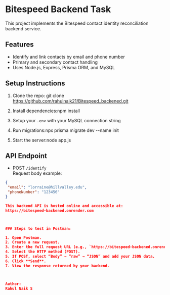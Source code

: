 # Bitespeed Backend Task

This project implements the Bitespeed contact identity reconciliation backend service.

## Features
- Identify and link contacts by email and phone number
- Primary and secondary contact handling
- Uses Node.js, Express, Prisma ORM, and MySQL

## Setup Instructions

1. Clone the repo: git clone https://github.com/rahulnaik21/Bitespeed_backened.git


2. Install dependencies:npm install

3. Setup your `.env` with your MySQL connection string

4. Run migrations:npx prisma migrate dev --name init

5. Start the server:node app.js

## API Endpoint

- POST `/identify`  
Request body example:
```json
{
 "email": "lorraine@hillvalley.edu",
 "phoneNumber": "123456"
}

This backend API is hosted online and accessible at:
https://bitespeed-backened.onrender.com



### Steps to test in Postman:

1. Open Postman.
2. Create a new request.
3. Enter the full request URL (e.g., `https://bitespeed-backened.onrender.com/identify`).
4. Select the HTTP method (POST).
5. If POST, select “Body” → “raw” → “JSON” and add your JSON data.
6. Click **Send**.
7. View the response returned by your backend.



Author:
Rahul Naik S
